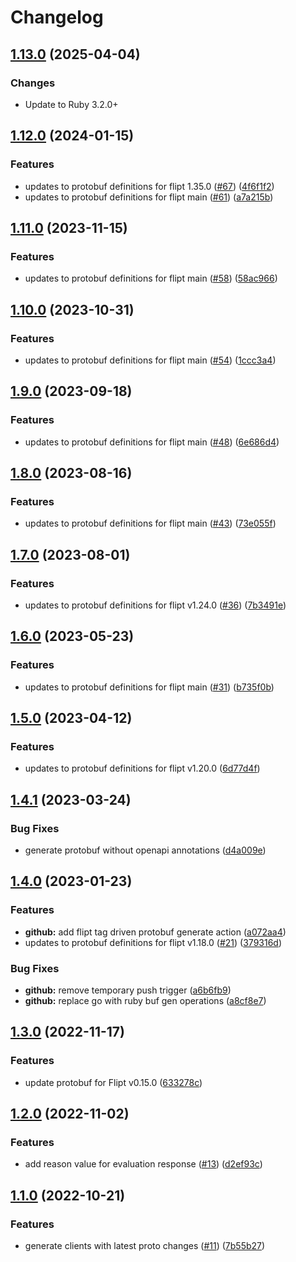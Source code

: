 # Changelog

## [1.13.0](https://github.com/flipt-io/flipt-grpc-ruby/compare/v1.12.0...v1.13.0) (2025-04-04)

### Changes

- Update to Ruby 3.2.0+

## [1.12.0](https://github.com/flipt-io/flipt-grpc-ruby/compare/v1.11.0...v1.12.0) (2024-01-15)

### Features

- updates to protobuf definitions for flipt 1.35.0 ([#67](https://github.com/flipt-io/flipt-grpc-ruby/issues/67)) ([4f6f1f2](https://github.com/flipt-io/flipt-grpc-ruby/commit/4f6f1f2c30441bf0d7b696fbda0da2b772a60fe7))
- updates to protobuf definitions for flipt main ([#61](https://github.com/flipt-io/flipt-grpc-ruby/issues/61)) ([a7a215b](https://github.com/flipt-io/flipt-grpc-ruby/commit/a7a215b75d7432c6e32e45b48141e2a4e9ae16a9))

## [1.11.0](https://github.com/flipt-io/flipt-grpc-ruby/compare/v1.10.0...v1.11.0) (2023-11-15)

### Features

- updates to protobuf definitions for flipt main ([#58](https://github.com/flipt-io/flipt-grpc-ruby/issues/58)) ([58ac966](https://github.com/flipt-io/flipt-grpc-ruby/commit/58ac9669b1d1869c1cc9be49d2d072ef94b9ab03))

## [1.10.0](https://github.com/flipt-io/flipt-grpc-ruby/compare/v1.9.0...v1.10.0) (2023-10-31)

### Features

- updates to protobuf definitions for flipt main ([#54](https://github.com/flipt-io/flipt-grpc-ruby/issues/54)) ([1ccc3a4](https://github.com/flipt-io/flipt-grpc-ruby/commit/1ccc3a4f06c1b254109468518af319565d12c0eb))

## [1.9.0](https://github.com/flipt-io/flipt-grpc-ruby/compare/v1.8.0...v1.9.0) (2023-09-18)

### Features

- updates to protobuf definitions for flipt main ([#48](https://github.com/flipt-io/flipt-grpc-ruby/issues/48)) ([6e686d4](https://github.com/flipt-io/flipt-grpc-ruby/commit/6e686d4fbb9ac8a960d760e605650e042a2defba))

## [1.8.0](https://github.com/flipt-io/flipt-grpc-ruby/compare/v1.7.0...v1.8.0) (2023-08-16)

### Features

- updates to protobuf definitions for flipt main ([#43](https://github.com/flipt-io/flipt-grpc-ruby/issues/43)) ([73e055f](https://github.com/flipt-io/flipt-grpc-ruby/commit/73e055fa72e7578e1ba1edac311dd2ba919081e6))

## [1.7.0](https://github.com/flipt-io/flipt-grpc-ruby/compare/v1.6.0...v1.7.0) (2023-08-01)

### Features

- updates to protobuf definitions for flipt v1.24.0 ([#36](https://github.com/flipt-io/flipt-grpc-ruby/issues/36)) ([7b3491e](https://github.com/flipt-io/flipt-grpc-ruby/commit/7b3491ef677aa42c4c62680ffb0a817bcc9c9027))

## [1.6.0](https://github.com/flipt-io/flipt-grpc-ruby/compare/v1.5.0...v1.6.0) (2023-05-23)

### Features

- updates to protobuf definitions for flipt main ([#31](https://github.com/flipt-io/flipt-grpc-ruby/issues/31)) ([b735f0b](https://github.com/flipt-io/flipt-grpc-ruby/commit/b735f0b295759a7c813a3eda836c8c892c11d168))

## [1.5.0](https://github.com/flipt-io/flipt-grpc-ruby/compare/v1.4.1...v1.5.0) (2023-04-12)

### Features

- updates to protobuf definitions for flipt v1.20.0 ([6d77d4f](https://github.com/flipt-io/flipt-grpc-ruby/commit/6d77d4f4262db67d19ad29d67505c504c4a39335))

## [1.4.1](https://github.com/flipt-io/flipt-grpc-ruby/compare/v1.4.0...v1.4.1) (2023-03-24)

### Bug Fixes

- generate protobuf without openapi annotations ([d4a009e](https://github.com/flipt-io/flipt-grpc-ruby/commit/d4a009e751ea3234c0e9a9a5817923b21654eaa8))

## [1.4.0](https://github.com/flipt-io/flipt-grpc-ruby/compare/v1.3.0...v1.4.0) (2023-01-23)

### Features

- **github:** add flipt tag driven protobuf generate action ([a072aa4](https://github.com/flipt-io/flipt-grpc-ruby/commit/a072aa4b3b7d689569c152fceb4a2d1204a7296c))
- updates to protobuf definitions for flipt v1.18.0 ([#21](https://github.com/flipt-io/flipt-grpc-ruby/issues/21)) ([379316d](https://github.com/flipt-io/flipt-grpc-ruby/commit/379316d7eaf68dbd79d7558740997750fad2fdb6))

### Bug Fixes

- **github:** remove temporary push trigger ([a6b6fb9](https://github.com/flipt-io/flipt-grpc-ruby/commit/a6b6fb904c70959ecc63d8fbd18c77b36dc00358))
- **github:** replace go with ruby buf gen operations ([a8cf8e7](https://github.com/flipt-io/flipt-grpc-ruby/commit/a8cf8e7acc86d8c18c34c9436f99fa4147578f25))

## [1.3.0](https://github.com/flipt-io/flipt-grpc-ruby/compare/v1.2.0...v1.3.0) (2022-11-17)

### Features

- update protobuf for Flipt v0.15.0 ([633278c](https://github.com/flipt-io/flipt-grpc-ruby/commit/633278cbe6abaebe7a250379df5cc9f8b23cdadc))

## [1.2.0](https://github.com/flipt-io/flipt-grpc-ruby/compare/v1.1.0...v1.2.0) (2022-11-02)

### Features

- add reason value for evaluation response ([#13](https://github.com/flipt-io/flipt-grpc-ruby/issues/13)) ([d2ef93c](https://github.com/flipt-io/flipt-grpc-ruby/commit/d2ef93cacdbc263aab74f38eee770185df9caecc))

## [1.1.0](https://github.com/flipt-io/flipt-grpc-ruby/compare/v1.0.0...v1.1.0) (2022-10-21)

### Features

- generate clients with latest proto changes ([#11](https://github.com/flipt-io/flipt-grpc-ruby/issues/11)) ([7b55b27](https://github.com/flipt-io/flipt-grpc-ruby/commit/7b55b274a4af09f38eb991ed2d7217a0673f6931))

